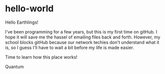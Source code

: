 # hello-world

Hello Earthlings!

I've been programming for a few years, but this is my first time on gitHub. I hope it will save me the hassel of emailing files back and forth. However, my school blocks gitHub because our network techies don't understand what it is, so I guess I'll have to wait a bit before my life is made easier.

Time to learn how this place works!

Quantum
